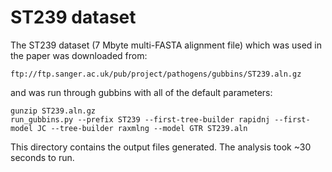 # ST239 dataset
The ST239 dataset (7 Mbyte multi-FASTA alignment file) which was used in the paper was downloaded from:
```
ftp://ftp.sanger.ac.uk/pub/project/pathogens/gubbins/ST239.aln.gz
```
and was run through gubbins with all of the default parameters:
```
gunzip ST239.aln.gz
run_gubbins.py --prefix ST239 --first-tree-builder rapidnj --first-model JC --tree-builder raxmlng --model GTR ST239.aln
```
This directory contains the output files generated. The analysis took ~30 seconds to run.
